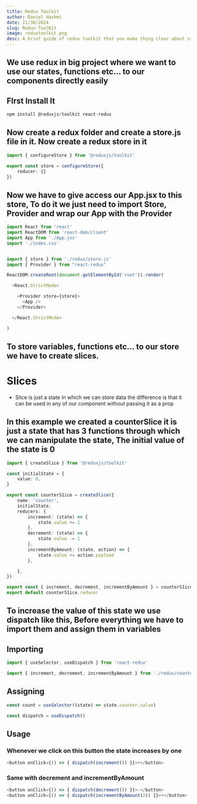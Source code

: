 ```yaml
---
title: Redux Toolkit
author: Daniel Hashmi
date: 11/30/2024
slug: Redux-ToolKit
image: reduxtoolkit.png
desc: A brief guide of redux toolkit that you make thing clear about state management and the use of redux in you react and next.js project...
---
```


## We use redux in big project where we want to use our states, functions etc... to our components directly easily

## FIrst Install It
```ts
npm install @reduxjs/toolkit react-redux
```

## Now create a redux folder and create a store.js file in it. Now create a redux store in it

```ts
import { configureStore } from '@reduxjs/toolkit'

export const store = configureStore({
    reducer: {}
})
```
## Now we have to give access our App.jsx to this store, To do it we just need to import Store, Provider and wrap our App with the Provider
```ts
import React from 'react'
import ReactDOM from 'react-dom/client'
import App from './App.jsx'
import './index.css'


import { store } from './redux/store.js'
import { Provider } from "react-redux"

ReactDOM.createRoot(document.getElementById('root')).render(

  <React.StrictMode>

    <Provider store={store}>
      <App />
    </Provider>

  </React.StrictMode>

)
```

## To store variables, functions etc... to our store we have to create slices.

# Slices
- Slice is just a state in which we can store data the difference is that it can be used in any of our component without passing it as a prop

## In this example we created a counterSlice it is just a state that has 3 functions through which we can manipulate the state, The initial value of the state is 0
```ts
import { createSlice } from '@reduxjs/toolkit'

const initialState = {
    value: 0,
}

export const counterS1ice = createSlice({
    name: 'counter',
    initialState,
    reducers: {
        increment: (state) => {
            state.value += 1
        },
        decrement: (state) => {
            state.value -= 1
        },
        incrementByAmount: (state, action) => {
            state.value += action.payload
        },

    },
})

export const { increment, decrement, incrementByAmount } = counterS1ice.actions
export default counterS1ice.reducer
```


## To increase the value of this state we use dispatch like this, Before everything we have to import them and assign them in variables

## Importing
```ts
import { useSelector, useDispatch } from 'react-redux'

import { increment, decrement, incrementByAmount } from './redux/counter/counterSlice'
```
## Assigning
```ts
const count = useSelector((state) => state.counter.value)

const dispatch = useDispatch()
```

## Usage
### Whenever we click on this button the state increases by one
```ts
<button onClick={() => { dispatch(increment()) }}>+</button>
```

### Same with decrement and incrementByAmount
```ts
<button onClick={() => { dispatch(decrement()) }}>-</button>
<button onClick={() => { dispatch(incrementByAmount(2)) }}>+</button>
```
